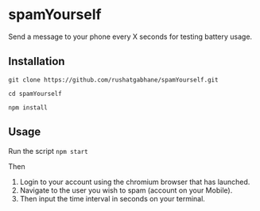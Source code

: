 # spamYourself

Send a message to your phone every X seconds for testing battery usage.

## Installation
`git clone https://github.com/rushatgabhane/spamYourself.git`

`cd spamYourself`

`npm install`

## Usage
Run the script `npm start`

Then
1. Login to your account using the chromium browser that has launched.
2. Navigate to the user you wish to spam (account on your Mobile).
3. Then input the time interval in seconds on your terminal.
